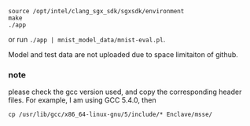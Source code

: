 ```
source /opt/intel/clang_sgx_sdk/sgxsdk/environment
make
./app 
```

or run ``./app | mnist_model_data/mnist-eval.pl``.


Model and test data are not uploaded due to space limitaiton of github.


### note
please check the gcc version used, and copy the corresponding header files. For example, I am using GCC 5.4.0, then 
```
cp /usr/lib/gcc/x86_64-linux-gnu/5/include/* Enclave/msse/
```


